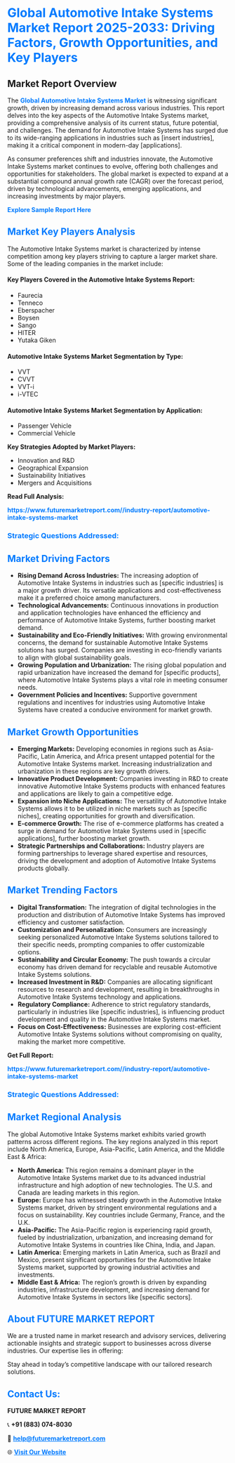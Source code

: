 <h1 style="color: #007BFF;">Global Automotive Intake Systems Market Report 2025-2033: Driving Factors, Growth Opportunities, and Key Players</h1>

<section id="overview">
<h2>Market Report Overview</h2>
<p>The <a href="https://www.futuremarketreport.com//industry-report/automotive-intake-systems-market" style="color: #007BFF; text-decoration: none;"><strong>Global Automotive Intake Systems Market</strong></a> is witnessing significant growth, driven by increasing demand across various industries. This report delves into the key aspects of the Automotive Intake Systems market, providing a comprehensive analysis of its current status, future potential, and challenges. The demand for Automotive Intake Systems has surged due to its wide-ranging applications in industries such as [insert industries], making it a critical component in modern-day [applications].</p>
<p>As consumer preferences shift and industries innovate, the Automotive Intake Systems market continues to evolve, offering both challenges and opportunities for stakeholders. The global market is expected to expand at a substantial compound annual growth rate (CAGR) over the forecast period, driven by technological advancements, emerging applications, and increasing investments by major players.</p>
</section>

<section id="overview">
<p><a href="https://www.futuremarketreport.com//request-sample/reportId=88147" style="color: #007BFF; text-decoration: none;"><strong>Explore Sample Report Here</strong></a></p>
</section>

<section id="key-players">
<h2 style="color: #007BFF;">Market Key Players Analysis</h2>
<p>The Automotive Intake Systems market is characterized by intense competition among key players striving to capture a larger market share. Some of the leading companies in the market include:</p>
<h4>Key Players Covered in the Automotive Intake Systems Report:</h4>
<ul><li>Faurecia</li><li>Tenneco</li><li>Eberspacher</li><li>Boysen</li><li>Sango</li><li>HITER</li><li>Yutaka Giken</li></ul>
<h4>Automotive Intake Systems Market Segmentation by Type:</h4>
<ul><li>VVT</li><li>CVVT</li><li>VVT-i</li><li>i-VTEC</li></ul>

<h4>Automotive Intake Systems Market Segmentation by Application:</h4>
<ul><li>Passenger Vehicle</li><li>Commercial Vehicle</li></ul>
<p><strong>Key Strategies Adopted by Market Players:</strong></p>
<ul>
<li>Innovation and R&D</li>
<li>Geographical Expansion</li>
<li>Sustainability Initiatives</li>
<li>Mergers and Acquisitions</li>
</ul>
</section>

<section>
<p><strong>Read Full Analysis: </strong></p><a href="https://www.futuremarketreport.com//industry-report/automotive-intake-systems-market" style="color: #007BFF; text-decoration: none;"><strong>https://www.futuremarketreport.com//industry-report/automotive-intake-systems-market</strong></a>
<h3 style="color: #007BFF;">Strategic Questions Addressed:</h3>
</section>

<section id="driving-factors">
<h2 style="color: #007BFF;">Market Driving Factors</h2>
<ul>
<li><strong>Rising Demand Across Industries:</strong> The increasing adoption of Automotive Intake Systems in industries such as [specific industries] is a major growth driver. Its versatile applications and cost-effectiveness make it a preferred choice among manufacturers.</li>
<li><strong>Technological Advancements:</strong> Continuous innovations in production and application technologies have enhanced the efficiency and performance of Automotive Intake Systems, further boosting market demand.</li>
<li><strong>Sustainability and Eco-Friendly Initiatives:</strong> With growing environmental concerns, the demand for sustainable Automotive Intake Systems solutions has surged. Companies are investing in eco-friendly variants to align with global sustainability goals.</li>
<li><strong>Growing Population and Urbanization:</strong> The rising global population and rapid urbanization have increased the demand for [specific products], where Automotive Intake Systems plays a vital role in meeting consumer needs.</li>
<li><strong>Government Policies and Incentives:</strong> Supportive government regulations and incentives for industries using Automotive Intake Systems have created a conducive environment for market growth.</li>
</ul>
</section>

<section id="growth-opportunities">
<h2 style="color: #007BFF;">Market Growth Opportunities</h2>
<ul>
<li><strong>Emerging Markets:</strong> Developing economies in regions such as Asia-Pacific, Latin America, and Africa present untapped potential for the Automotive Intake Systems market. Increasing industrialization and urbanization in these regions are key growth drivers.</li>
<li><strong>Innovative Product Development:</strong> Companies investing in R&D to create innovative Automotive Intake Systems products with enhanced features and applications are likely to gain a competitive edge.</li>
<li><strong>Expansion into Niche Applications:</strong> The versatility of Automotive Intake Systems allows it to be utilized in niche markets such as [specific niches], creating opportunities for growth and diversification.</li>
<li><strong>E-commerce Growth:</strong> The rise of e-commerce platforms has created a surge in demand for Automotive Intake Systems used in [specific applications], further boosting market growth.</li>
<li><strong>Strategic Partnerships and Collaborations:</strong> Industry players are forming partnerships to leverage shared expertise and resources, driving the development and adoption of Automotive Intake Systems products globally.</li>
</ul>
</section>

<section id="trending-factors">
<h2 style="color: #007BFF;">Market Trending Factors</h2>
<ul>
<li><strong>Digital Transformation:</strong> The integration of digital technologies in the production and distribution of Automotive Intake Systems has improved efficiency and customer satisfaction.</li>
<li><strong>Customization and Personalization:</strong> Consumers are increasingly seeking personalized Automotive Intake Systems solutions tailored to their specific needs, prompting companies to offer customizable options.</li>
<li><strong>Sustainability and Circular Economy:</strong> The push towards a circular economy has driven demand for recyclable and reusable Automotive Intake Systems solutions.</li>
<li><strong>Increased Investment in R&D:</strong> Companies are allocating significant resources to research and development, resulting in breakthroughs in Automotive Intake Systems technology and applications.</li>
<li><strong>Regulatory Compliance:</strong> Adherence to strict regulatory standards, particularly in industries like [specific industries], is influencing product development and quality in the Automotive Intake Systems market.</li>
<li><strong>Focus on Cost-Effectiveness:</strong> Businesses are exploring cost-efficient Automotive Intake Systems solutions without compromising on quality, making the market more competitive.</li>
</ul>
</section>

<section>
<p><strong>Get Full Report: </strong></p><a href="https://www.futuremarketreport.com//industry-report/automotive-intake-systems-market" style="color: #007BFF; text-decoration: none;"><strong>https://www.futuremarketreport.com//industry-report/automotive-intake-systems-market</strong></a>
<h3 style="color: #007BFF;">Strategic Questions Addressed:</h3>
</section>


<section id="regional-analysis">
<h2 style="color: #007BFF;">Market Regional Analysis</h2>
<p>The global Automotive Intake Systems market exhibits varied growth patterns across different regions. The key regions analyzed in this report include North America, Europe, Asia-Pacific, Latin America, and the Middle East & Africa:</p>
<ul>
<li><strong>North America:</strong> This region remains a dominant player in the Automotive Intake Systems market due to its advanced industrial infrastructure and high adoption of new technologies. The U.S. and Canada are leading markets in this region.</li>
<li><strong>Europe:</strong> Europe has witnessed steady growth in the Automotive Intake Systems market, driven by stringent environmental regulations and a focus on sustainability. Key countries include Germany, France, and the U.K.</li>
<li><strong>Asia-Pacific:</strong> The Asia-Pacific region is experiencing rapid growth, fueled by industrialization, urbanization, and increasing demand for Automotive Intake Systems in countries like China, India, and Japan.</li>
<li><strong>Latin America:</strong> Emerging markets in Latin America, such as Brazil and Mexico, present significant opportunities for the Automotive Intake Systems market, supported by growing industrial activities and investments.</li>
<li><strong>Middle East & Africa:</strong> The region’s growth is driven by expanding industries, infrastructure development, and increasing demand for Automotive Intake Systems in sectors like [specific sectors].</li>
</ul>
</section>

<footer>
<h2 style="color: #007BFF;">About FUTURE MARKET REPORT</h2>
<p>We are a trusted name in market research and advisory services, delivering actionable insights and strategic support to businesses across diverse industries. Our expertise lies in offering:</p>

<p>Stay ahead in today’s competitive landscape with our tailored research solutions.</p>

<h2 style="color: #007BFF;">Contact Us:</h2>
<p><strong>FUTURE MARKET REPORT</strong></p>
<p>📞 <strong>+91 (883) 074-8030</strong></p>
<p>📧 <strong><a href="mailto:help@futuremarketreport.com" style="color: #007BFF;">help@futuremarketreport.com</a></strong></p>
<p>🌐 <strong><a href="https://www.futuremarketreport.com/" style="color: #007BFF;">Visit Our Website</a></strong></p>
</footer>